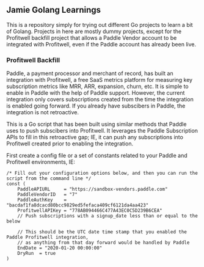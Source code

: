 ## Jamie Golang Learnings

This is a repository simply for trying out different Go projects to learn a bit of Golang. Projects in here are mostly dummy projects, except for the Profitwell backfill project that allows a Paddle Vendor account to be integrated with Profitwell, even if the Paddle account has already been live.

### Profitwell Backfill
Paddle, a payment processor and merchant of record, has built an integration with Profitwell, a free SaaS metrics platform for measuring key subscription metrics like MRR, ARR, expansion, churn, etc. It is simple to enable in Paddle with the help of Paddle support. However, the current integration only covers subscriptions created from the time the integration is enabled going forward. If you already have subscibers in Paddle, the integration is not retroactive.

This is a Go script that has been built using similar methods that Paddle uses to push subscibers into Profitwell. It leverages the Paddle Subscription APIs to fill in this retroactive gap; IE, it can push any subscriptions into Profitwell created prior to enabling the integration.

First create a config file or a set of constants related to your Paddle and Profitwell environments, IE:
```
/* Fill out your configuration options below, and then you can run the script from the command line */
const (
	PaddleAPIURL     = "https://sandbox-vendors.paddle.com"
	PaddleVendorID   = "7"
	PaddleAuthKey    = "bacdaf1fa8dcacd80bcc9829ed5fefaca409cf6121da4aa423"
	ProfitwellAPIKey = "778AB094466C477A43EC0C5D239B6CEA"
	// Push subscriptions with a signup_date less than or equal to the below

	// This should be the UTC date time stamp that you enabled the Paddle Profitwell integration,
	// as anything from that day forward would be handled by Paddle
	EndDate = "2020-01-20 00:00:00"
	DryRun  = true
)
```